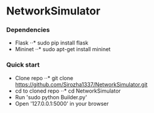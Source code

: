 # NetworkSimulator
### Dependencies
* Flask
⋅⋅* sudo pip install flask
* Mininet
⋅⋅* sudo apt-get install mininet
### Quick start
* Clone repo
⋅⋅* git clone https://github.com/Sirozha1337/NetworkSimulator.git
* cd to cloned repo
⋅⋅* cd NetworkSimulator 
* Run 'sudo python Builder.py'
* Open '127.0.0.1:5000' in your browser
